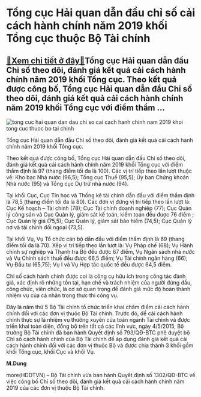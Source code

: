 Tổng cục Hải quan dẫn đầu chỉ số cải cách hành chính năm 2019 khối Tổng cục thuộc Bộ Tài chính
==============================================================================================

[:gift:Xem chi tiết ở đây:gift:](https://hddtvn.com/tong-cuc-hai-quan-dan-dau-chi-so-cai-cach-hanh-chinh-nam-2019-khoi-tong-cuc-thuoc-bo-tai-chinh/)Tổng cục Hải quan dẫn đầu Chỉ số theo dõi, đánh giá kết quả cải cách hành chính năm 2019 khối Tổng cục. Theo kết quả được công bố, Tổng cục Hải quan dẫn đầu Chỉ số theo dõi, đánh giá kết quả cải cách hành chính năm 2019 khối Tổng cục với điểm thẩm …
---------------------------------------------------------------------------------------------------------------------------------------------------------------------------------------------------------------------------------------------------------





![tong cuc hai quan dan dau chi so cai cach hanh chinh nam 2019 khoi tong cuc thuoc bo tai chinh](https://haiquanonline.com.vn/stores/news_dataimages/hungnm/092020/16/14/in_article/0750_586272df.jpg?rt=20200916140847 "Tổng cục Hải quan dẫn đầu chỉ số cải cách hành chính năm 2019 khối Tổng cục thuộc Bộ Tài chính")


Tổng cục Hải quan dẫn đầu Chỉ số theo dõi, đánh giá kết quả cải cách hành chính năm 2019 khối Tổng cục.



Theo kết quả được công bố, Tổng cục Hải quan dẫn đầu Chỉ số theo dõi, đánh giá kết quả cải cách hành chính năm 2019 khối Tổng cục với điểm thẩm định là 97 (thang điểm tối đa là 100). Các vị trí tiếp theo lần lượt thuộc về: Kho bạc Nhà nước (96,5); Tổng cục Thuế (95,5); Ủy ban Chứng khoán Nhà nước (95) và Tổng cục Dự trữ nhà nước (94).


Tại khối Cục, Cục Tin học và Thống kê tài chính dẫn đầu với điểm thẩm định là 78,5 (thang điểm tối đa là 80). Các đơn vị đứng vị trí tiếp theo lần lượt là: Cục Kế hoạch – Tài chính (78); Cục Tài chính doanh nghiệp (77); Cục Quản lý công sản và Cục Quản lý, giám sát kế toán, kiểm toán đều được 76 điểm ; Cục Quản lý giá (75,5); Cục Quản lý, giám sát bảo hiểm (74,5); Cục Quản lý nợ và tài chính đối ngoại (73,5).


Tại khối Vụ, Vụ Tổ chức cán bộ dẫn đầu với điểm thẩm định là 69 (thang điểm tối đa là 70). Xếp vị trí tiếp theo lần lượt là: Vụ Pháp chế (68); Vụ Hành chính sự nghiệp và Thanh tra Bộ đều được 67 điểm, Vụ Ngân sách nhà nước và Vụ Chính sách thuế đều được 66,5 điểm; Vụ Tài chính ngân hàng (66); Vụ Đầu tư (65,75); Vụ I và Vụ Hợp tác quốc tế đều được 64,5 điểm.


Chỉ số cách hành chính được coi là công cụ hữu ích trong công tác đánh giá, xác định rõ những tồn tại, hạn chế và trách nhiệm của người đứng đầu, công chức, viên chức, là cơ sở quan trọng để đánh giá mức độ hoàn thành nhiệm vụ của cá nhân trong thực thi công vụ.


Đây là năm thứ 5 Bộ Tài chính tổ chức triển khai chấm điểm cải cách hành chính đối với các đơn vị thuộc Bộ Tài chính. Trước đó, để cải cách hành chính thực sự là nhiệm vụ thường xuyên của toàn ngành Tài chính và được triển khai toàn diện, đồng bộ trên tất cả các lĩnh vực, ngày 4/5/2015, Bộ trưởng Bộ Tài chính đã ban hành Quyết định số 793/QĐ-BTC phê duyệt bộ Chỉ số cách hành chính của Bộ Tài chính để áp dụng đánh giá kết quả cải cách hành chính đối với các đơn vị thuộc Bộ và được chia thành 3 khối gồm khối Tổng cục, khối Cục và khối Vụ.




**M.Dung**



more(HDDTVN) – Bộ Tài chính vừa ban hành Quyết định số 1302/QĐ-BTC về việc công bố Chỉ số theo dõi, đánh giá kết quả cải cách hành chính năm 2019 của các đơn vị thuộc Bộ Tài chính.

